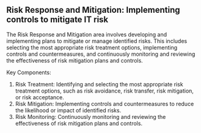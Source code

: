 Risk Response and Mitigation: Implementing controls to mitigate IT risk
---
The Risk Response and Mitigation area involves developing and implementing plans to mitigate or manage identified risks. This includes selecting the most appropriate risk treatment options, implementing controls and countermeasures, and continuously monitoring and reviewing the effectiveness of risk mitigation plans and controls.

Key Components:

1. Risk Treatment: Identifying and selecting the most appropriate risk treatment options, such as risk avoidance, risk transfer, risk mitigation, or risk acceptance.
2. Risk Mitigation: Implementing controls and countermeasures to reduce the likelihood or impact of identified risks.
3. Risk Monitoring: Continuously monitoring and reviewing the effectiveness of risk mitigation plans and controls.
